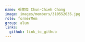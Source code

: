 ```yaml
---
name: 張竣傑 Chun-Chieh Chang 
image: images/members/310552035.jpg 
role: formerMem
group: alum
links:
  github: link_to_github 
---
```

